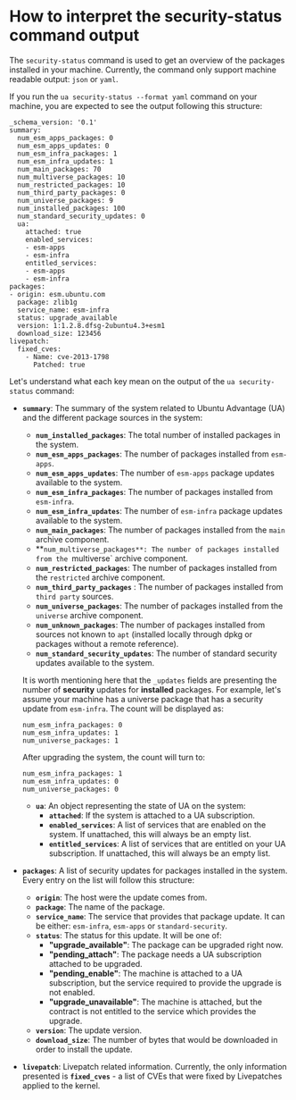 # How to interpret the security-status command output

The `security-status` command is used to get an overview
of the packages installed in your machine. Currently,
the command only support machine readable output: `json` or `yaml`.

If you run the `ua security-status --format yaml` command on your
machine, you are expected to see the output following this structure:

```
_schema_version: '0.1'
summary:
  num_esm_apps_packages: 0
  num_esm_apps_updates: 0
  num_esm_infra_packages: 1
  num_esm_infra_updates: 1
  num_main_packages: 70
  num_multiverse_packages: 10
  num_restricted_packages: 10
  num_third_party_packages: 0
  num_universe_packages: 9
  num_installed_packages: 100
  num_standard_security_updates: 0
  ua:
    attached: true
    enabled_services:
    - esm-apps
    - esm-infra
    entitled_services:
    - esm-apps
    - esm-infra
packages:
- origin: esm.ubuntu.com
  package: zlib1g
  service_name: esm-infra
  status: upgrade_available
  version: 1:1.2.8.dfsg-2ubuntu4.3+esm1
  download_size: 123456
livepatch:
  fixed_cves:
    - Name: cve-2013-1798
      Patched: true
```

Let's understand what each key mean on the output of the `ua security-status` command:

* **`summary`**: The summary of the system related to Ubuntu Advantage (UA) and
  the different package sources in the system:

  * **`num_installed_packages`**: The total number of installed packages in the system.
  * **`num_esm_apps_packages`**: The number of packages installed from `esm-apps`.
  * **`num_esm_apps_updates`**: The number of `esm-apps` package updates available to the system.
  * **`num_esm_infra_packages`**:  The number of packages installed from `esm-infra`.
  * **`num_esm_infra_updates`**: The number of `esm-infra` package updates available to the system.
  * **`num_main_packages`**: The number of packages installed from the `main` archive component.
  * **`num_multiverse_packages**: The number of packages installed from the `multiverse` archive
    component.
  * **`num_restricted_packages`**: The number of packages installed from the `restricted` archive
    component.
  * **`num_third_party_packages`** : The number of packages installed from `third party` sources.
  * **`num_universe_packages`**: The number of packages installed from the `universe` archive
    component.
  * **`num_unknown_packages`**: The number of packages installed from sources not known to `apt`
    (installed locally through dpkg or packages without a remote reference).
  * **`num_standard_security_updates`**: The number of standard security updates available to the system.

  It is worth mentioning here that the `_updates` fields are presenting the number of **security**
  updates for **installed** packages. For example, let's assume your machine has a universe package that
  has a security update from `esm-infra`. The count will be displayed as:

  ```
  num_esm_infra_packages: 0
  num_esm_infra_updates: 1
  num_universe_packages: 1
  ```

  After upgrading the system, the count will turn to:

  ```
  num_esm_infra_packages: 1
  num_esm_infra_updates: 0
  num_universe_packages: 0
  ```

  * **`ua`**: An object representing the state of UA on the system:
    * **`attached`**: If the system is attached to a UA subscription.
    * **`enabled_services`**: A list of services that are enabled on the system. If unattached, this
      will always be an empty list.
    * **`entitled_services`**: A list of services that are entitled on your UA subscription. If
      unattached, this will always be an empty list.

* **`packages`**: A list of security updates for packages installed in the system.
  Every entry on the list will follow this structure:

  * **`origin`**: The host were the update comes from.
  * **`package`**: The name of the package.
  * **`service_name`**: The service that provides that package update. It can be either: `esm-infra`,
    `esm-apps` or `standard-security`.
  * **`status`**: The status for this update. It will be one of:
    * **"upgrade_available"**: The package can be upgraded right now.
    * **"pending_attach"**: The package needs a UA subscription attached to be upgraded.
    * **"pending_enable"**: The machine is attached to a UA subscription, but the service required to
      provide the upgrade is not enabled.
    * **"upgrade_unavailable"**: The machine is attached, but the contract is not entitled to
      the service which provides the upgrade.
  * **`version`**: The update version.
  * **`download_size`**: The number of bytes that would be downloaded in order to install the update.

* **`livepatch`**: Livepatch related information. Currently, the only information
presented is **`fixed_cves`** - a list of CVEs that were fixed by Livepatches applied to the kernel.
